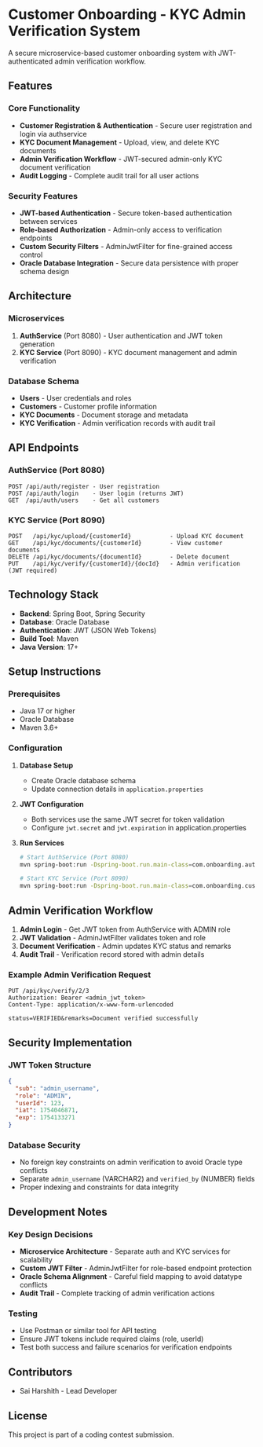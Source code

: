 # Customer Onboarding - KYC Admin Verification System

A secure microservice-based customer onboarding system with JWT-authenticated admin verification workflow.

## Features

### Core Functionality
- **Customer Registration & Authentication** - Secure user registration and login via authservice
- **KYC Document Management** - Upload, view, and delete KYC documents
- **Admin Verification Workflow** - JWT-secured admin-only KYC document verification
- **Audit Logging** - Complete audit trail for all user actions

### Security Features
- **JWT-based Authentication** - Secure token-based authentication between services
- **Role-based Authorization** - Admin-only access to verification endpoints
- **Custom Security Filters** - AdminJwtFilter for fine-grained access control
- **Oracle Database Integration** - Secure data persistence with proper schema design

## Architecture

### Microservices
1. **AuthService** (Port 8080) - User authentication and JWT token generation
2. **KYC Service** (Port 8090) - KYC document management and admin verification

### Database Schema
- **Users** - User credentials and roles
- **Customers** - Customer profile information
- **KYC Documents** - Document storage and metadata
- **KYC Verification** - Admin verification records with audit trail

## API Endpoints

### AuthService (Port 8080)
```
POST /api/auth/register - User registration
POST /api/auth/login    - User login (returns JWT)
GET  /api/auth/users    - Get all customers
```

### KYC Service (Port 8090)
```
POST   /api/kyc/upload/{customerId}           - Upload KYC document
GET    /api/kyc/documents/{customerId}        - View customer documents
DELETE /api/kyc/documents/{documentId}        - Delete document
PUT    /api/kyc/verify/{customerId}/{docId}   - Admin verification (JWT required)
```

## Technology Stack

- **Backend**: Spring Boot, Spring Security
- **Database**: Oracle Database
- **Authentication**: JWT (JSON Web Tokens)
- **Build Tool**: Maven
- **Java Version**: 17+

## Setup Instructions

### Prerequisites
- Java 17 or higher
- Oracle Database
- Maven 3.6+

### Configuration

1. **Database Setup**
   - Create Oracle database schema
   - Update connection details in `application.properties`

2. **JWT Configuration**
   - Both services use the same JWT secret for token validation
   - Configure `jwt.secret` and `jwt.expiration` in application.properties

3. **Run Services**
   ```bash
   # Start AuthService (Port 8080)
   mvn spring-boot:run -Dspring-boot.run.main-class=com.onboarding.authservice.AuthserviceApplication
   
   # Start KYC Service (Port 8090)
   mvn spring-boot:run -Dspring-boot.run.main-class=com.onboarding.customer_onboarding.CustomerOnboardingApplication
   ```

## Admin Verification Workflow

1. **Admin Login** - Get JWT token from AuthService with ADMIN role
2. **JWT Validation** - AdminJwtFilter validates token and role
3. **Document Verification** - Admin updates KYC status and remarks
4. **Audit Trail** - Verification record stored with admin details

### Example Admin Verification Request
```http
PUT /api/kyc/verify/2/3
Authorization: Bearer <admin_jwt_token>
Content-Type: application/x-www-form-urlencoded

status=VERIFIED&remarks=Document verified successfully
```

## Security Implementation

### JWT Token Structure
```json
{
  "sub": "admin_username",
  "role": "ADMIN",
  "userId": 123,
  "iat": 1754046871,
  "exp": 1754133271
}
```

### Database Security
- No foreign key constraints on admin verification to avoid Oracle type conflicts
- Separate `admin_username` (VARCHAR2) and `verified_by` (NUMBER) fields
- Proper indexing and constraints for data integrity

## Development Notes

### Key Design Decisions
- **Microservice Architecture** - Separate auth and KYC services for scalability
- **Custom JWT Filter** - AdminJwtFilter for role-based endpoint protection
- **Oracle Schema Alignment** - Careful field mapping to avoid datatype conflicts
- **Audit Trail** - Complete tracking of admin verification actions

### Testing
- Use Postman or similar tool for API testing
- Ensure JWT tokens include required claims (role, userId)
- Test both success and failure scenarios for verification endpoints

## Contributors
- Sai Harshith - Lead Developer

## License
This project is part of a coding contest submission.
